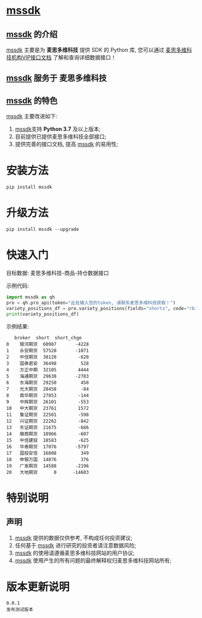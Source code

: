 # [mssdk](https://pypi.org/project/mssdk/)

## [mssdk](https://pypi.org/project/mssdk/) 的介绍

[mssdk](https://pypi.org/project/mssdk/) 主要是为 **麦思多维科技** 提供 SDK 的 Python 库, 您可以通过 [麦思多维科技机构VIP接口文档](https://www.showdoc.cc/qhkchapi?page_id=3878436763477725) 了解和查询详细数据接口！

## [mssdk](https://pypi.org/project/mssdk/) 服务于 **麦思多维科技**

## [mssdk](https://pypi.org/project/mssdk/) 的特色

[mssdk](https://pypi.org/project/mssdk/) 主要改进如下:

1. [mssdk](https://pypi.org/project/mssdk/)支持 **Python 3.7** 及以上版本;
2. 目前提供已提供麦思多维科技全部接口;
3. 提供完善的接口文档, 提高 [mssdk](https://pypi.org/project/mssdk/) 的易用性;

# 安装方法

```
pip install mssdk
```

# 升级方法

```
pip install mssdk --upgrade
```

# 快速入门

目标数据: 麦思多维科技-商品-持仓数据接口

示例代码:

```python
import mssdk as qh
pro = qh.pro_api(token="此处输入您的token, 请联系麦思多维科技获取！")
variety_positions_df = pro.variety_positions(fields="shorts", code="rb1810", date="2018-08-08")
print(variety_positions_df)
```

示例结果:

```
   broker  short  short_chge
0    银河期货  60987       -4228
1    永安期货  57520       -1071
2    中信期货  38120        -620
3    国泰君安  36498         528
4    方正中期  32105        4444
5    海通期货  29638       -2783
6    东海期货  29250         450
7    光大期货  28458         -84
8    南华期货  27853        -144
9    中辉期货  26101        -553
10   中大期货  23761        1572
11   鲁证期货  22501        -598
12   兴证期货  22262        -842
13   东证期货  21675        -686
14   徽商期货  18966        -607
15   中信建投  18583        -625
16   华泰期货  17076       -5797
17   国投安信  16808         349
18   申银万国  14876         376
19   广发期货  14588       -2196
20   大地期货      0      -14603
```

# 特别说明

## 声明

1. [mssdk](https://pypi.org/project/mssdk) 提供的数据仅供参考, 不构成任何投资建议;
2. 任何基于 [mssdk](https://pypi.org/project/mssdk) 进行研究的投资者请注意数据风险;
3. [mssdk](https://pypi.org/project/mssdk) 的使用请遵循麦思多维科技网站的用户协议;
4. [mssdk](https://pypi.org/project/mssdk) 使用产生的所有问题的最终解释权归麦思多维科技网站所有;

# 版本更新说明

```
0.0.1
发布测试版本
```